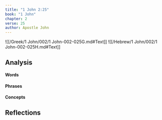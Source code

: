 ```yaml
---
title: "1 John 2:25"
book: "1 John"
chapter: 2
verse: 25
author: Apostle John
---
```

![[/Greek/1 John/002/1 John-002-025G.md#Text]]
![[/Hebrew/1 John/002/1 John-002-025H.md#Text]]

## Analysis

#### Words

#### Phrases

#### Concepts

## Reflections
